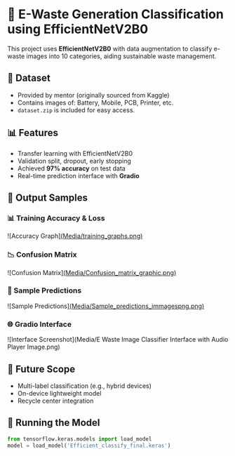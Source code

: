 # 🧠 E-Waste Generation Classification using EfficientNetV2B0

This project uses **EfficientNetV2B0** with data augmentation to classify e-waste images into 10 categories, aiding sustainable waste management.

## 📁 Dataset

* Provided by mentor (originally sourced from Kaggle)
* Contains images of: Battery, Mobile, PCB, Printer, etc.
* `dataset.zip` is included for easy access.

## 📊 Features

* Transfer learning with EfficientNetV2B0
* Validation split, dropout, early stopping
* Achieved **97% accuracy** on test data
* Real-time prediction interface with **Gradio**

## 🧪 Output Samples

### 📊 Training Accuracy & Loss
![Accuracy Graph][(Media/training_graphs.png)](https://github.com/SnehaBarge/E-Waste-Generation-Classification-AIML-project/blob/main/Media/training%20graphs.png?raw=true)

### 📉 Confusion Matrix
![Confusion Matrix][(Media/Confusion_matrix_graphic.png)](https://github.com/SnehaBarge/E-Waste-Generation-Classification-AIML-project/blob/main/Media/Confusion%20matrix%20graphic.png?raw=true)

### 🧪 Sample Predictions
![Sample Predictions][(Media/Sample_predictions_immagespng.png)](https://github.com/SnehaBarge/E-Waste-Generation-Classification-AIML-project/blob/main/Media/Sample%20prediction%20imagespng.png?raw=true)

### 🌐 Gradio Interface
![Interface Screenshot](Media/E Waste Image Classifier Interface with Audio Player Image.png)


## 🔮 Future Scope

* Multi-label classification (e.g., hybrid devices)
* On-device lightweight model
* Recycle center integration

## 🚀 Running the Model

```python
from tensorflow.keras.models import load_model
model = load_model('Efficient_classify_final.keras')
```

